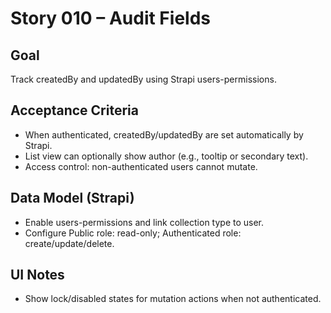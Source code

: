 # Story 010 – Audit Fields

## Goal

Track createdBy and updatedBy using Strapi users-permissions.

## Acceptance Criteria

- When authenticated, createdBy/updatedBy are set automatically by Strapi.
- List view can optionally show author (e.g., tooltip or secondary text).
- Access control: non-authenticated users cannot mutate.

## Data Model (Strapi)

- Enable users-permissions and link collection type to user.
- Configure Public role: read-only; Authenticated role: create/update/delete.

## UI Notes

- Show lock/disabled states for mutation actions when not authenticated.

